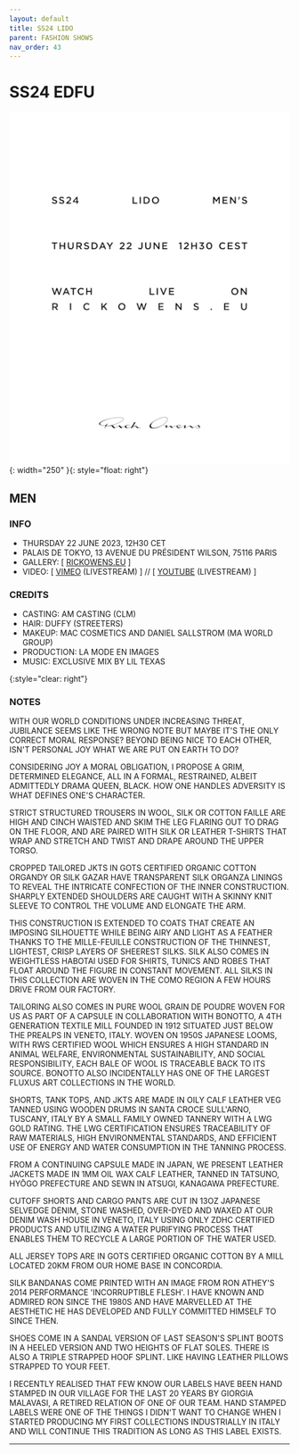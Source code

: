 ```yaml
---
layout: default
title: SS24 LIDO
parent: FASHION SHOWS
nav_order: 43
---
```


# SS24 EDFU

![SS24 LIDO MEN'S](/assets/images/ss24-m.gif){: width="250" }{: style="float: right"}
## MEN

### INFO

- THURSDAY 22 JUNE 2023, 12H30 CET
- PALAIS DE TOKYO, 13 AVENUE DU PRÉSIDENT WILSON, 75116 PARIS
- GALLERY: [ [RICKOWENS.EU](https://www.rickowens.eu/en/IT/collections/men-lido-ss24) ]
- VIDEO: [ [VIMEO](https://vimeo.com/838652209) (LIVESTREAM) ] // [ [YOUTUBE](https://www.youtube.com/watch?v=GNnxSkTkOew) (LIVESTREAM) ]

### CREDITS

- CASTING: AM CASTING (CLM)
- HAIR: DUFFY (STREETERS)
- MAKEUP: MAC COSMETICS AND DANIEL SALLSTROM (MA WORLD GROUP)
- PRODUCTION: LA MODE EN IMAGES
- MUSIC: EXCLUSIVE MIX BY LIL TEXAS

{:style="clear: right"}

### NOTES

WITH OUR WORLD CONDITIONS UNDER INCREASING THREAT, JUBILANCE SEEMS LIKE THE WRONG NOTE BUT MAYBE IT'S THE ONLY CORRECT MORAL RESPONSE? BEYOND BEING NICE TO EACH OTHER, ISN'T PERSONAL JOY WHAT WE ARE PUT ON EARTH TO DO?

CONSIDERING JOY A MORAL OBLIGATION, I PROPOSE A GRIM, DETERMINED ELEGANCE, ALL IN A FORMAL, RESTRAINED, ALBEIT ADMITTEDLY DRAMA QUEEN, BLACK. HOW ONE HANDLES ADVERSITY IS WHAT DEFINES ONE'S CHARACTER.

STRICT STRUCTURED TROUSERS IN WOOL, SILK OR COTTON FAILLE ARE HIGH AND CINCH WAISTED AND SKIM THE LEG FLARING OUT TO DRAG ON THE FLOOR, AND ARE PAIRED WITH SILK OR LEATHER T-SHIRTS THAT WRAP AND STRETCH AND TWIST AND DRAPE AROUND THE UPPER TORSO.

CROPPED TAILORED JKTS IN GOTS CERTIFIED ORGANIC COTTON ORGANDY OR SILK GAZAR HAVE TRANSPARENT SILK ORGANZA LININGS TO REVEAL THE INTRICATE CONFECTION OF THE INNER CONSTRUCTION. SHARPLY EXTENDED SHOULDERS ARE CAUGHT WITH A SKINNY KNIT SLEEVE TO CONTROL THE VOLUME AND ELONGATE THE ARM.

THIS CONSTRUCTION IS EXTENDED TO COATS THAT CREATE AN IMPOSING SILHOUETTE WHILE BEING AIRY AND LIGHT AS A FEATHER THANKS TO THE MILLE-FEUILLE CONSTRUCTION OF THE THINNEST, LIGHTEST, CRISP LAYERS OF SHEEREST SILKS. SILK ALSO COMES IN WEIGHTLESS HABOTAI USED FOR SHIRTS, TUNICS AND ROBES THAT FLOAT AROUND THE FIGURE IN CONSTANT MOVEMENT. ALL SILKS IN THIS COLLECTION ARE WOVEN IN THE COMO REGION A FEW HOURS DRIVE FROM OUR FACTORY.

TAILORING ALSO COMES IN PURE WOOL GRAIN DE POUDRE WOVEN FOR US AS PART OF A CAPSULE IN COLLABORATION WITH BONOTTO, A 4TH GENERATION TEXTILE MILL FOUNDED IN 1912 SITUATED JUST BELOW THE PREALPS IN VENETO, ITALY. WOVEN ON 1950S JAPANESE LOOMS, WITH RWS CERTIFIED WOOL WHICH ENSURES A HIGH STANDARD IN ANIMAL WELFARE, ENVIRONMENTAL SUSTAINABILITY, AND SOCIAL RESPONSIBILITY, EACH BALE OF WOOL IS TRACEABLE BACK TO ITS SOURCE. BONOTTO ALSO INCIDENTALLY HAS ONE OF THE LARGEST FLUXUS ART COLLECTIONS IN THE WORLD.

SHORTS, TANK TOPS, AND JKTS ARE MADE IN OILY CALF LEATHER VEG TANNED USING WOODEN DRUMS IN SANTA CROCE SULL'ARNO, TUSCANY, ITALY BY A SMALL FAMILY OWNED TANNERY WITH A LWG GOLD RATING. THE LWG CERTIFICATION ENSURES TRACEABILITY OF RAW MATERIALS, HIGH ENVIRONMENTAL STANDARDS, AND EFFICIENT USE OF ENERGY AND WATER CONSUMPTION IN THE TANNING PROCESS.

FROM A CONTINUING CAPSULE MADE IN JAPAN, WE PRESENT LEATHER JACKETS MADE IN 1MM OIL WAX CALF LEATHER, TANNED IN TATSUNO, HYŌGO PREFECTURE AND SEWN IN ATSUGI, KANAGAWA PREFECTURE.

CUTOFF SHORTS AND CARGO PANTS ARE CUT IN 13OZ JAPANESE SELVEDGE DENIM, STONE WASHED, OVER-DYED AND WAXED AT OUR DENIM WASH HOUSE IN VENETO, ITALY USING ONLY ZDHC CERTIFIED PRODUCTS AND UTILIZING A WATER PURIFYING PROCESS THAT ENABLES THEM TO RECYCLE A LARGE PORTION OF THE WATER USED.

ALL JERSEY TOPS ARE IN GOTS CERTIFIED ORGANIC COTTON BY A MILL LOCATED 20KM FROM OUR HOME BASE IN CONCORDIA.

SILK BANDANAS COME PRINTED WITH AN IMAGE FROM RON ATHEY'S 2014 PERFORMANCE 'INCORRUPTIBLE FLESH'. I HAVE KNOWN AND ADMIRED RON SINCE THE 1980S AND HAVE MARVELLED AT THE AESTHETIC HE HAS DEVELOPED AND FULLY COMMITTED HIMSELF TO SINCE THEN.

SHOES COME IN A SANDAL VERSION OF LAST SEASON'S SPLINT BOOTS IN A HEELED VERSION AND TWO HEIGHTS OF FLAT SOLES. THERE IS ALSO A TRIPLE STRAPPED HOOF SPLINT. LIKE HAVING LEATHER PILLOWS STRAPPED TO YOUR FEET.

I RECENTLY REALISED THAT FEW KNOW OUR LABELS HAVE BEEN HAND STAMPED IN OUR VILLAGE FOR THE LAST 20 YEARS BY GIORGIA MALAVASI, A RETIRED RELATION OF ONE OF OUR TEAM. HAND STAMPED LABELS WERE ONE OF THE THINGS I DIDN'T WANT TO CHANGE WHEN I STARTED PRODUCING MY FIRST COLLECTIONS INDUSTRIALLY IN ITALY AND WILL CONTINUE THIS TRADITION AS LONG AS THIS LABEL EXISTS.

---

<!-- ![SS24 LIDO WOMEN'S](/assets/images/ss24-w.jpg){: width="250" }{: style="float: right"}
## WOMEN

### INFO

- THURSDAY 28 SEPTEMBER 2023, 12H30 CET
- PALAIS DE TOKYO, 13 AVENUE DU PRÉSIDENT WILSON, 75116 PARIS
- GALLERY: [ [RICKOWENS.EU](https://www.rickowens.eu/en/IT/collections/women-lido-ss24) ]
- VIDEO: [ [VIMEO](https://vimeo.com/755526785) ] // [ [YOUTUBE](https://www.youtube.com/watch?v=0Emj__KBiBc) ]

### CREDITS

- CASTING: AM CASTING (CLM)
- HAIR: DUFFY (STREETERS)
- MAKEUP: MAC COSMETICS AND DANIEL SALLSTROM (MA WORLD GROUP)
- PRODUCTION: LA MODE EN IMAGES
- MUSIC: 

{:style="clear: right"}

### NOTES

